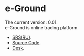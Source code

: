 # e-Ground
The current version: 0.01. </br>
e-Ground is online trading platform. </br>
- [SRS(RU)](https://github.com/steppbol/Internet-Site-2019/blob/master/Documentation/SRS(RU).md).
- [Source Code](https://github.com/steppbol/Internet-Site-2019/tree/master/Source/e-ground).
- [Desk](https://trello.com/b/WMbNUcEG/e-ground).
